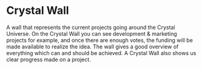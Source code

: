 # Crystal Wall

A wall that represents the current projects going around the Crystal Universe. On the Crystal Wall you can see development & marketing projects for example, and once there are enough votes, the funding will be made available to realize the idea. The wall gives a good overview of everything which can and should be achieved. A Crystal Wall also shows us clear progress made on a project.
